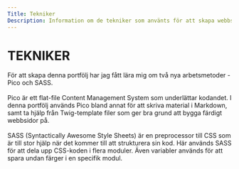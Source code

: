 ```yaml
---
Title: Tekniker
Description: Information om de tekniker som använts för att skapa webbsidan.
---
```


TEKNIKER
==========================

<div class="about-tech">
    För att skapa denna portfölj har jag fått lära mig om två nya arbetsmetoder - Pico och SASS.<br><br>
    Pico är ett flat-file Content Management System som underlättar kodandet. I denna portfölj används Pico bland annat för att skriva material i Markdown, samt ta hjälp från Twig-template filer som ger bra grund att bygga färdigt webbsidor på.<br><br>
    SASS (Syntactically Awesome Style Sheets) är en preprocessor till CSS som är till stor hjälp när det kommer till att strukturera sin kod. Här används SASS för att dela upp CSS-koden i flera moduler. Även variabler används för att spara undan färger i en specifik modul.
</div>
